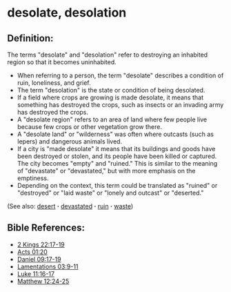 # desolate, desolation #

## Definition: ##

The terms "desolate" and "desolation" refer to destroying an inhabited region so that it becomes uninhabited.

* When referring to a person, the term "desolate" describes a condition of ruin, loneliness, and grief.
* The term "desolation" is the state or condition of being desolated.
* If a field where crops are growing is made desolate, it means that something has destroyed the crops, such as insects or an invading army has destroyed the crops.
* A "desolate region" refers to an area of land where few people live because few crops or other vegetation grow there.
* A "desolate land" or "wilderness" was often where outcasts (such as lepers) and dangerous animals lived.
* If a city is "made desolate" it means that its buildings and goods have been destroyed or stolen, and its people have been killed or captured. The city becomes "empty" and "ruined." This is similar to the meaning of "devastate" or "devastated," but with more emphasis on the emptiness.
* Depending on the context, this term could be translated as "ruined" or "destroyed" or "laid waste" or "lonely and outcast" or "deserted." 

(See also: [desert](../other/desert.md) **·** [devastated](../other/devastated.md) **·** [ruin](../other/ruin.md) **·** [waste](../other/waste.md))

## Bible References: ##

* [2 Kings 22:17-19](https://door43.org/en/bible/notes/2ki/22/17)
* [Acts 01:20](https://door43.org/en/bible/notes/act/01/20)
* [Daniel 09:17-19](https://door43.org/en/bible/notes/dan/09/17)
* [Lamentations 03:9-11](https://door43.org/en/bible/notes/lam/03/09)
* [Luke 11:16-17](https://door43.org/en/bible/notes/luk/11/16)
* [Matthew 12:24-25](https://door43.org/en/bible/notes/mat/12/24)

 

